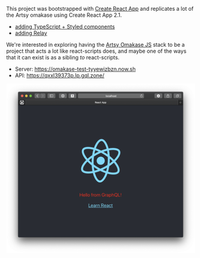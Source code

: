 This project was bootstrapped with [Create React App](https://github.com/facebook/create-react-app) and replicates a lot of the Artsy omakase using Create React App 2.1.

- [adding TypeScript + Styled components](https://github.com/orta/omakase-create-react-app-example/commit/f4f605812e767bd144030737d0114e21fb422f8b)
- [adding Relay](https://github.com/orta/omakase-create-react-app-example/commit/be92641a00be382d333d97df3da96aef8dc08e2b)

We're interested in exploring having the [Artsy Omakase JS](https://speakerdeck.com/artsyopensource/the-artsy-omakase-artsy-x-react-native-2018)   stack to be a project that acts a lot like react-scripts does, and maybe one of the ways that it can exist is as a sibling _to_ react-scripts.


- Server: https://omakase-test-tyyewizbzn.now.sh
- API: https://qxxl39373p.lp.gql.zone/

![](screenshots/cra.png)
